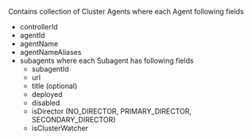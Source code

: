 Contains collection of Cluster Agents where each Agent following fields
* controllerId
* agentId
* agentName
* agentNameAliases
* subagents where each Subagent has following fields
	* subagentId
	* url
	* title (optional)
	* deployed
	* disabled
	* isDirector (NO_DIRECTOR, PRIMARY_DIRECTOR, SECONDARY_DIRECTOR)
	* isClusterWatcher